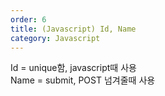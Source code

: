 ```yaml
---   
order: 6   
title: (Javascript) Id, Name   
category: Javascript   
---   
```

   
Id = unique함, javascript때 사용   
Name = submit, POST 넘겨줄때 사용   
